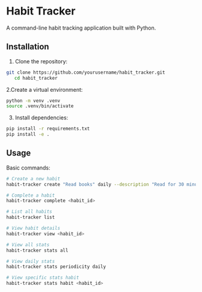 # Habit Tracker
A command-line habit tracking application built with Python.

## Installation

1. Clone the repository:
```bash
git clone https://github.com/yourusername/habit_tracker.git
   cd habit_tracker
```

2.Create a virtual environment:
```bash
python -m venv .venv
source .venv/bin/activate
```

3. Install dependencies:
```bash
pip install -r requirements.txt
pip install -e .
```

## Usage
Basic commands:
```bash
# Create a new habit
habit-tracker create "Read books" daily --description "Read for 30 minutes"

# Complete a habit
habit-tracker complete <habit_id>

# List all habits
habit-tracker list

# View habit details
habit-tracker view <habit_id>

# View all stats
habit-tracker stats all

# View daily stats
habit-tracker stats periodicity daily

# View specific stats habit
habit-tracker stats habit <habit_id>
```



